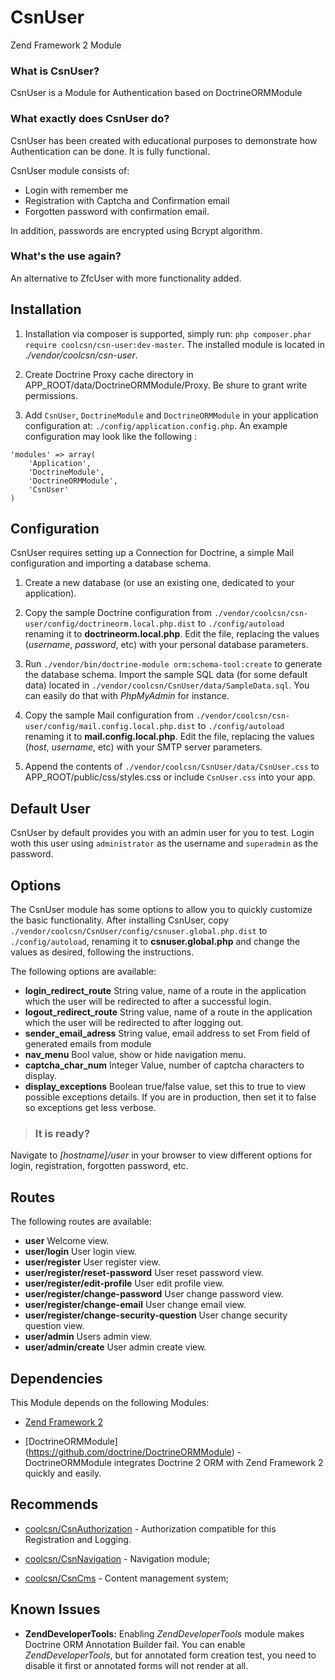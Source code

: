 CsnUser
=======
Zend Framework 2 Module

### What is CsnUser? ###

CsnUser is a Module for Authentication based on DoctrineORMModule

### What exactly does CsnUser do? ###

CsnUser has been created with educational purposes to demonstrate how Authentication can be done. It is fully functional.

CsnUser module consists of:

* Login with remember me
* Registration with Captcha and Confirmation email
* Forgotten password with confirmation email.

In addition, passwords are encrypted using Bcrypt algorithm.

### What's the use again? ###

An alternative to ZfcUser with more functionality added.

Installation
------------
1. Installation via composer is supported, simply run: `php composer.phar require coolcsn/csn-user:dev-master`. The installed module is located in *./vendor/coolcsn/csn-user*.

2. Create Doctrine Proxy cache directory in APP_ROOT/data/DoctrineORMModule/Proxy. Be shure to grant write permissions.

3. Add `CsnUser`, `DoctrineModule` and `DoctrineORMModule` in your application configuration at: `./config/application.config.php`. An example configuration may look like the following :

```
'modules' => array(
    'Application',
    'DoctrineModule',
    'DoctrineORMModule',
    'CsnUser'
)
```

Configuration
-------------
CsnUser requires setting up a Connection for Doctrine, a simple Mail configuration and importing a database schema.

1. Create a new database (or use an existing one, dedicated to your application).

2. Copy the sample Doctrine configuration from `./vendor/coolcsn/csn-user/config/doctrineorm.local.php.dist` to `./config/autoload` renaming it to **doctrineorm.local.php**. Edit the file, replacing the values (*username*, *password*, etc) with your personal database parameters.

3. Run `./vendor/bin/doctrine-module orm:schema-tool:create` to generate the database schema. Import the sample SQL data (for some default data) located in `./vendor/coolcsn/CsnUser/data/SampleData.sql`. You can easily do that with *PhpMyAdmin* for instance.

4. Copy the sample Mail configuration from `./vendor/coolcsn/csn-user/config/mail.config.local.php.dist` to `./config/autoload` renaming it to **mail.config.local.php**. Edit the file, replacing the values (*host*, *username*, etc) with your SMTP server parameters.

5. Append the contents of `./vendor/coolcsn/CsnUser/data/CsnUser.css` to APP_ROOT/public/css/styles.css or include `CsnUser.css` into your app.

Default User
------------
CsnUser by default provides you with an admin user for you to test. Login woth this user using `administrator` as the username and `superadmin` as the password.

Options
-------

The CsnUser module has some options to allow you to quickly customize the basic
functionality. After installing CsnUser, copy
`./vendor/coolcsn/CsnUser/config/csnuser.global.php.dist` to
`./config/autoload`, renaming it to **csnuser.global.php** and change the values as desired, following the instructions.

The following options are available:

- **login_redirect_route** String value, name of a route in the application
  which the user will be redirected to after a successful login.
- **logout_redirect_route** String value, name of a route in the application which
  the user will be redirected to after logging out.
- **sender_email_adress** String value, email address to set From field of generated
  emails from module
- **nav_menu** Bool value, show or hide navigation menu.
- **captcha_char_num** Integer Value, number of captcha characters to display.
- **display_exceptions** Boolean true/false value, set this to true to view possible
  exceptions details. If you are in production, then set it to false so exceptions get
  less verbose.

>### It is ready? ###
Navigate to *[hostname]/user* in your browser to view different options for login, registration, forgotten password, etc.

Routes
------------
The following routes are available:

- **user** Welcome view.
- **user/login** User login view.
- **user/register** User register view.
- **user/register/reset-password** User reset password view.
- **user/register/edit-profile** User edit profile view.
- **user/register/change-password** User change password view.
- **user/register/change-email** User change email view.
- **user/register/change-security-question** User change security question view.
- **user/admin** Users admin view.
- **user/admin/create** User admin create view.

Dependencies
------------

This Module depends on the following Modules:

 - [Zend Framework 2](https://github.com/zendframework/zf2) 

 - [DoctrineORMModule] (https://github.com/doctrine/DoctrineORMModule) - DoctrineORMModule integrates Doctrine 2 ORM with Zend Framework 2 quickly and easily.

Recommends
----------
- [coolcsn/CsnAuthorization](https://github.com/coolcsn/CsnAuthorization) - Authorization compatible for this Registration and Logging.
 
- [coolcsn/CsnNavigation](https://github.com/coolcsn/CsnNavigation) - Navigation module;
 
- [coolcsn/CsnCms](https://github.com/coolcsn/CsnCms) - Content management system;

Known Issues
------------
- **ZendDeveloperTools:** Enabling *ZendDeveloperTools* module makes Doctrine ORM Annotation Builder fail. You can enable *ZendDeveloperTools*, but for annotated form creation test, you need to disable it first or annotated forms will not render at all.

